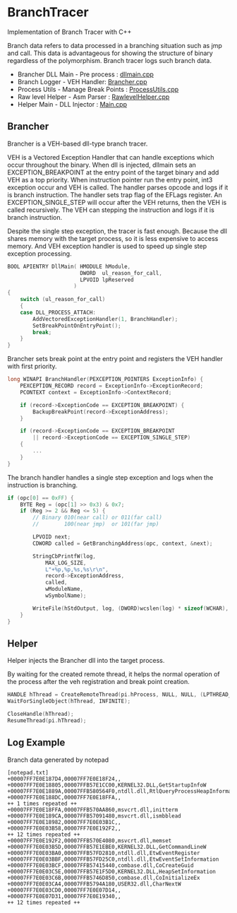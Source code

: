 # BranchTracer

Implementation of Branch Tracer with C++

Branch data refers to data processed in a branching situation such as jmp and call. This data is advantageous for showing the structure of binary regardless of the polymorphism. Branch tracer logs such branch data.

- Brancher DLL Main - Pre process :  [dllmain.cpp](https://github.com/revsic/BranchTracer/blob/master/Brancher/Brancher/dllmain.cpp)
- Branch Logger - VEH Handler: [Brancher.cpp](https://github.com/revsic/BranchTracer/blob/master/Brancher/Brancher/Brancher.cpp)
- Process Utils - Manage Break Points : [ProcessUtils.cpp](https://github.com/revsic/BranchTracer/blob/master/Brancher/Brancher/ProcessUtils.cpp)
- Raw level Helper - Asm Parser : [RawlevelHelper.cpp](https://github.com/revsic/BranchTracer/blob/master/Brancher/Brancher/RawlevelHelper.cpp)
- Helper Main - DLL Injector : [Main.cpp](https://github.com/revsic/BranchTracer/blob/master/Brancher/Helper/main.cpp)

## Brancher

Brancher is a VEH-based dll-type branch tracer.

VEH is a Vectored Exception Handler that can handle exceptions which occur throughout the binary. When dll is injected, dllmain sets an EXCEPTION_BREAKPOINT at the entry point of the target binary and add VEH as a top priority. When instruction pointer run the entry point, int3 exception occur and VEH is called. The handler parses opcode and logs if it is branch instruction. The handler sets trap flag of the EFLags register. An EXCEPTION_SINGLE_STEP will occur after the VEH returns, then the VEH is called recursively. The VEH can stepping the instruction and logs if it is branch instruction.

Despite the single step exception, the tracer is fast enough. Because the dll shares memory with the target process, so it is less expensive to access memory. And VEH exception handler is used to speed up single step exception processing.

```cpp
BOOL APIENTRY DllMain( HMODULE hModule,
                       DWORD  ul_reason_for_call,
                       LPVOID lpReserved
					 )
{
    switch (ul_reason_for_call)
    {
    case DLL_PROCESS_ATTACH:
        AddVectoredExceptionHandler(1, BranchHandler);
        SetBreakPointOnEntryPoint();
        break;
    }
}
```

Brancher sets break point at the entry point and registers the VEH handler with first priority.

```cpp
long WINAPI BranchHandler(PEXCEPTION_POINTERS ExceptionInfo) {
	PEXCEPTION_RECORD record = ExceptionInfo->ExceptionRecord;
	PCONTEXT context = ExceptionInfo->ContextRecord;

	if (record->ExceptionCode == EXCEPTION_BREAKPOINT) {
		BackupBreakPoint(record->ExceptionAddress);
	}

	if (record->ExceptionCode == EXCEPTION_BREAKPOINT
		|| record->ExceptionCode == EXCEPTION_SINGLE_STEP)
	{
        ...
    }
}
```

The branch handler handles a single step exception and logs when the instruction is branching.

```cpp
if (opc[0] == 0xFF) {
    BYTE Reg = (opc[1] >> 0x3) & 0x7;
    if (Reg >= 2 && Reg <= 5) {
        // Binary 010(near call) or 011(far call)
        //        100(near jmp)  or 101(far jmp)

        LPVOID next;
        CDWORD called = GetBranchingAddress(opc, context, &next);

        StringCbPrintfW(log,
            MAX_LOG_SIZE,
            L"+%p,%p,%s,%s\r\n",
            record->ExceptionAddress,
            called,
            wModuleName,
            wSymbolName);

        WriteFile(hStdOutput, log, (DWORD)wcslen(log) * sizeof(WCHAR), &written, NULL);
    }
}
```

## Helper

Helper injects the Brancher dll into the target process.

By waiting for the created remote thread, it helps the normal operation of the process after the veh registration and break point creation.

```cpp
HANDLE hThread = CreateRemoteThread(pi.hProcess, NULL, NULL, (LPTHREAD_START_ROUTINE)lpFunction, lpParam, NULL, NULL);
WaitForSingleObject(hThread, INFINITE);

CloseHandle(hThread);
ResumeThread(pi.hThread);
```

## Log Example

Branch data generated by notepad

```
[notepad.txt]
+00007FF7E0E187D4,00007FF7E0E18F24,,
+00007FF7E0E18805,00007FFB57E1CC00,KERNEL32.DLL,GetStartupInfoW
+00007FF7E0E1889A,00007FFB580564F0,ntdll.dll,RtlQueryProcessHeapInformation
+00007FF7E0E188DC,00007FF7E0E18FFA,,
++ 1 times repeated ++
+00007FF7E0E18FFA,00007FFB570AA860,msvcrt.dll,initterm
+00007FF7E0E189CA,00007FFB57091480,msvcrt.dll,ismbblead
+00007FF7E0E18982,00007FF7E0E03B1C,,
+00007FF7E0E03B58,00007FF7E0E192F2,,
++ 12 times repeated ++
+00007FF7E0E192F2,00007FFB570E4080,msvcrt.dll,memset
+00007FF7E0E03B5D,00007FFB57E1EBE0,KERNEL32.DLL,GetCommandLineW
+00007FF7E0E03BA0,00007FFB57FD2810,ntdll.dll,EtwEventRegister
+00007FF7E0E03BBF,00007FFB57FD25C0,ntdll.dll,EtwEventSetInformation
+00007FF7E0E03BCF,00007FFB57415440,combase.dll,CoCreateGuid
+00007FF7E0E03C5E,00007FFB57E1F5D0,KERNEL32.DLL,HeapSetInformation
+00007FF7E0E03C6B,00007FFB5746D850,combase.dll,CoInitializeEx
+00007FF7E0E03CA4,00007FFB5794A180,USER32.dll,CharNextW
+00007FF7E0E03CD0,00007FF7E0E07D14,,
+00007FF7E0E07D31,00007FF7E0E19340,,
++ 12 times repeated ++
```
